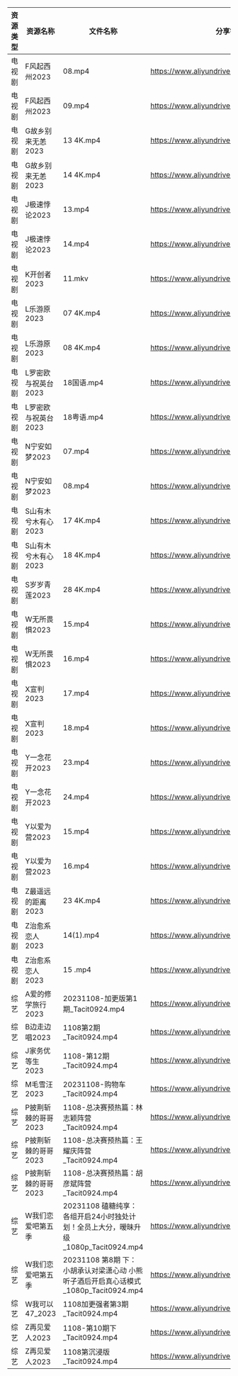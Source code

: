 | 资源类型 | 资源名称         | 文件名称                                                        | 分享链接                                      | 更新时间       |
| ---- | ------------ | ----------------------------------------------------------- | ----------------------------------------- | ---------- |
| 电视剧  | F风起西州2023    | 08.mp4                                                      | https://www.aliyundrive.com/s/yQtLhNGepAP | 2023-11-09 |
| 电视剧  | F风起西州2023    | 09.mp4                                                      | https://www.aliyundrive.com/s/yQtLhNGepAP | 2023-11-09 |
| 电视剧  | G故乡别来无恙2023  | 13 4K.mp4                                                   | https://www.aliyundrive.com/s/19Yd53iwKSU | 2023-11-09 |
| 电视剧  | G故乡别来无恙2023  | 14 4K.mp4                                                   | https://www.aliyundrive.com/s/19Yd53iwKSU | 2023-11-09 |
| 电视剧  | J极速悖论2023    | 13.mp4                                                      | https://www.aliyundrive.com/s/geWN6KFM4F3 | 2023-11-09 |
| 电视剧  | J极速悖论2023    | 14.mp4                                                      | https://www.aliyundrive.com/s/geWN6KFM4F3 | 2023-11-09 |
| 电视剧  | K开创者2023     | 11.mkv                                                      | https://www.aliyundrive.com/s/N2CmALY5X1B | 2023-11-09 |
| 电视剧  | L乐游原2023     | 07 4K.mp4                                                   | https://www.aliyundrive.com/s/FE1ruJGrYMb | 2023-11-09 |
| 电视剧  | L乐游原2023     | 08 4K.mp4                                                   | https://www.aliyundrive.com/s/FE1ruJGrYMb | 2023-11-09 |
| 电视剧  | L罗密欧与祝英台2023 | 18国语.mp4                                                    | https://www.aliyundrive.com/s/kn6cToaQ17A | 2023-11-09 |
| 电视剧  | L罗密欧与祝英台2023 | 18粤语.mp4                                                    | https://www.aliyundrive.com/s/kn6cToaQ17A | 2023-11-09 |
| 电视剧  | N宁安如梦2023    | 07.mp4                                                      | https://www.aliyundrive.com/s/AbtbD1DVoha | 2023-11-09 |
| 电视剧  | N宁安如梦2023    | 08.mp4                                                      | https://www.aliyundrive.com/s/AbtbD1DVoha | 2023-11-09 |
| 电视剧  | S山有木兮木有心2023 | 17 4K.mp4                                                   | https://www.aliyundrive.com/s/E26JyHnrEfb | 2023-11-09 |
| 电视剧  | S山有木兮木有心2023 | 18 4K.mp4                                                   | https://www.aliyundrive.com/s/E26JyHnrEfb | 2023-11-09 |
| 电视剧  | S岁岁青莲2023    | 28 4K.mp4                                                   | https://www.aliyundrive.com/s/rmNksMTm4rs | 2023-11-09 |
| 电视剧  | W无所畏惧2023    | 15.mp4                                                      | https://www.aliyundrive.com/s/Cu63hcUUwzn | 2023-11-09 |
| 电视剧  | W无所畏惧2023    | 16.mp4                                                      | https://www.aliyundrive.com/s/Cu63hcUUwzn | 2023-11-09 |
| 电视剧  | X宣判2023      | 17.mp4                                                      | https://www.aliyundrive.com/s/WZmywrp2FQC | 2023-11-09 |
| 电视剧  | X宣判2023      | 18.mp4                                                      | https://www.aliyundrive.com/s/WZmywrp2FQC | 2023-11-09 |
| 电视剧  | Y一念花开2023    | 23.mp4                                                      | https://www.aliyundrive.com/s/pLzgi79VCnz | 2023-11-09 |
| 电视剧  | Y一念花开2023    | 24.mp4                                                      | https://www.aliyundrive.com/s/pLzgi79VCnz | 2023-11-09 |
| 电视剧  | Y以爱为营2023    | 15.mp4                                                      | https://www.aliyundrive.com/s/DLcrknc5Xuj | 2023-11-09 |
| 电视剧  | Y以爱为营2023    | 16.mp4                                                      | https://www.aliyundrive.com/s/DLcrknc5Xuj | 2023-11-09 |
| 电视剧  | Z最遥远的距离2023  | 23 4K.mp4                                                   | https://www.aliyundrive.com/s/cjAAbiCD2y3 | 2023-11-09 |
| 电视剧  | Z治愈系恋人2023   | 14(1).mp4                                                   | https://www.aliyundrive.com/s/Bu6judR2zBs | 2023-11-09 |
| 电视剧  | Z治愈系恋人2023   | 15 .mp4                                                     | https://www.aliyundrive.com/s/Bu6judR2zBs | 2023-11-09 |
| 综艺   | A爱的修学旅行2023  | 20231108-加更版第1期_Tacit0924.mp4                               | https://www.aliyundrive.com/s/EE9WNi94Ftz | 2023-11-09 |
| 综艺   | B边走边唱2023    | 1108第2期_Tacit0924.mp4                                       | https://www.aliyundrive.com/s/64pNLDWAu85 | 2023-11-09 |
| 综艺   | J家务优等生2023   | 1108-第12期_Tacit0924.mp4                                     | https://www.aliyundrive.com/s/FJt54CodgfL | 2023-11-09 |
| 综艺   | M毛雪汪2023     | 20231108-购物车_Tacit0924.mp4                                  | https://www.aliyundrive.com/s/asPqfgPRqAg | 2023-11-09 |
| 综艺   | P披荆斩棘的哥哥2023 | 1108-总决赛预热篇：林志颖阵营_Tacit0924.mp4                             | https://www.aliyundrive.com/s/gs8uMNUWtqr | 2023-11-09 |
| 综艺   | P披荆斩棘的哥哥2023 | 1108-总决赛预热篇：王耀庆阵营_Tacit0924.mp4                             | https://www.aliyundrive.com/s/gs8uMNUWtqr | 2023-11-09 |
| 综艺   | P披荆斩棘的哥哥2023 | 1108-总决赛预热篇：胡彦斌阵营_Tacit0924.mp4                             | https://www.aliyundrive.com/s/gs8uMNUWtqr | 2023-11-09 |
| 综艺   | W我们恋爱吧第五季    | 20231108 磕糖纯享：各组开启24小时独处计划！全员上大分，暧昧升级_1080p_Tacit0924.mp4   | https://www.aliyundrive.com/s/HKudLToehXL | 2023-11-09 |
| 综艺   | W我们恋爱吧第五季    | 20231108 第8期 下：小胡承认对梁潇心动  小熊听子酒后开启真心话模式_1080p_Tacit0924.mp4 | https://www.aliyundrive.com/s/HKudLToehXL | 2023-11-09 |
| 综艺   | W我可以47_2023  | 1108加更强者第3期_Tacit0924.mp4                                   | https://www.aliyundrive.com/s/gJexcigG6Qr | 2023-11-09 |
| 综艺   | Z再见爱人2023    | 1108-第10期下_Tacit0924.mp4                                    | https://www.aliyundrive.com/s/aouNVWvAZxj | 2023-11-09 |
| 综艺   | Z再见爱人2023    | 1108第沉浸版_Tacit0924.mp4                                      | https://www.aliyundrive.com/s/aouNVWvAZxj | 2023-11-09 |
